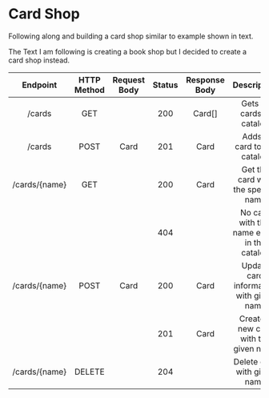 # Card Shop
Following along and building a card shop similar to example shown in text.

The Text I am following is creating a book shop but I decided to create a card shop instead.

| Endpoint | HTTP Method | Request Body | Status | Response Body | Description |
| :------: | :------: | :------: | :------: | :------: | :------: |
| /cards   | GET         |              | 200    | Card[]        | Gets all cards in catalog |
| /cards   | POST        | Card         | 201    | Card          | Adds a card to the catalog |
| /cards/{name} | GET    |              | 200    | Card          | Get the card with the specific name |
|          |             |              | 404    |               | No card with that name exists in the catalog |
| /cards/{name} | POST   | Card         | 200    | Card          | Update card information with given name |
|          |             |              | 201    | Card          | Create a new card with the given name |
| /cards/{name} | DELETE |              | 204    |               | Delete card with given name |
